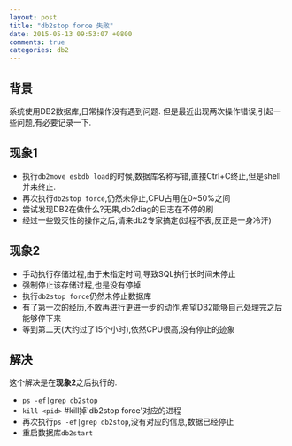 ```yaml
---
layout: post
title: "db2stop force 失败"
date: 2015-05-13 09:53:07 +0800
comments: true
categories: db2
---
```


## 背景
系统使用DB2数据库,日常操作没有遇到问题.
但是最近出现两次操作错误,引起一些问题,有必要记录一下.
## 现象1
* 执行`db2move esbdb load`的时候,数据库名称写错,直接Ctrl+C终止,但是shell并未终止.
* 再次执行`db2stop force`,仍然未停止,CPU占用在0~50%之间
* 尝试发现DB2在做什么?无果,db2diag的日志在不停的刷
* 经过一些毁灭性的操作之后,请来db2专家搞定(过程不表,反正是一身冷汗)

## 现象2
* 手动执行存储过程,由于未指定时间,导致SQL执行长时间未停止
* 强制停止该存储过程,也是没有停掉
* 执行`db2stop force`仍然未停止数据库
* 有了第一次的经历,不敢再进行更进一步的动作,希望DB2能够自己处理完之后能够停下来
* 等到第二天(大约过了15个小时),依然CPU很高,没有停止的迹象

## 解决
这个解决是在**现象2**之后执行的.
* `ps -ef|grep db2stop`
* `kill <pid>` #kill掉'db2stop force'对应的进程
* 再次执行`ps -ef|grep db2stop`,没有对应的信息,数据已经停止
* 重启数据库`db2start`



